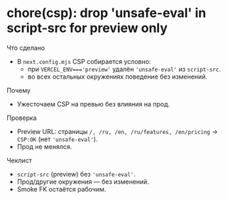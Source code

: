 # chore(csp): drop 'unsafe-eval' in script-src for preview only

Что сделано
- В `next.config.mjs` CSP собирается условно:
  - при `VERCEL_ENV==='preview'` удалён `'unsafe-eval'` из `script-src`.
  - во всех остальных окружениях поведение без изменений.

Почему
- Ужесточаем CSP на превью без влияния на прод.

Проверка
- Preview URL: страницы `/, /ru, /en, /ru/features, /en/pricing` → `CSP:OK` (нет `'unsafe-eval'`).
- Прод не менялся.

Чеклист
- `script-src` (preview) без `'unsafe-eval'`.
- Прод/другие окружения — без изменений.
- Smoke FK остаётся рабочим.

